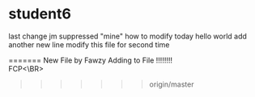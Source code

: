 # student6
last change jm
 suppressed "mine"
how to modify today
hello world
add another new line
modify this file for second time

=======
New File by Fawzy
Adding to File !!!!!!!!
<BR>FCP<\BR>
>>>>>>> origin/master

